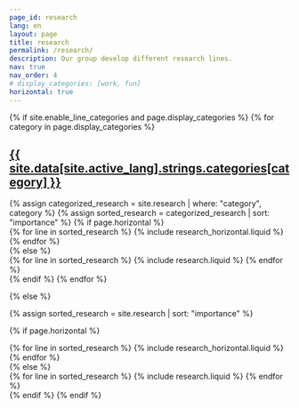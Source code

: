 ```yaml
---
page_id: research
lang: en
layout: page
title: research
permalink: /research/
description: Our group develop different research lines.
nav: true
nav_order: 4
# display_categories: [work, fun]
horizontal: true
---
```



<!-- pages/research.md -->
<div class="projects">
{% if site.enable_line_categories and page.display_categories %}
  <!-- Display categorized research -->
  {% for category in page.display_categories %}
  <a id="{{ site.data[site.active_lang].strings.categories[category] }}" href=".#{{ site.data[site.active_lang].strings.categories[category] }}">
    <h2 class="category">{{ site.data[site.active_lang].strings.categories[category] }}</h2>
  </a>
  {% assign categorized_research = site.research | where: "category", category %}
  {% assign sorted_research = categorized_research | sort: "importance" %}
  <!-- Generate cards for each line -->
  {% if page.horizontal %}
  <div class="container">
    <div class="row row-cols-1">
    {% for line in sorted_research %}
      {% include research_horizontal.liquid %}
    {% endfor %}
    </div>
  </div>
  {% else %}
  <div class="grid">
    {% for line in sorted_research %}
      {% include research.liquid %}
    {% endfor %}
  </div>
  {% endif %}
  {% endfor %}

{% else %}

<!-- Display research without categories -->

{% assign sorted_research = site.research | sort: "importance" %}

  <!-- Generate cards for each line -->

{% if page.horizontal %}

  <div class="container">
    <div class="row row-cols-1">
    {% for line in sorted_research %}
      {% include research_horizontal.liquid %}
    {% endfor %}
    </div>
  </div>
  {% else %}
  <div class="grid">
    {% for line in sorted_research %}
      {% include research.liquid %}
    {% endfor %}
  </div>
  {% endif %}
{% endif %}
</div>

